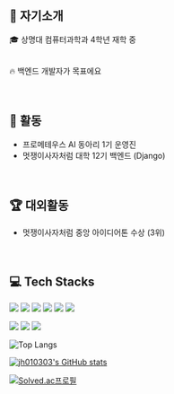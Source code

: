 ## :eyes: 자기소개
:mortar_board: 상명대 컴퓨터과학과 4학년 재학 중 <br/><br/>

:fire: 백엔드 개발자가 목표에요 <br/><br/><br/>

## 📢 활동
- 프로메테우스 AI 동아리 1기 운영진
- 멋쟁이사자처럼 대학 12기 백엔드 (Django) <br/><br/><br/>

## :trophy: 대외활동
- 멋쟁이사자처럼 중앙 아이디어톤 수상 (3위) <br/><br/><br/>

<!-- 기술 스택 -->
## 💻 Tech Stacks
<p>
  <img src="https://img.shields.io/badge/Java-b07219?style=flat-square&logoColor=white"/>
  <img src="https://img.shields.io/badge/Spring Boot-6DB33F?style=flat-square&logo=springboot&logoColor=white"/>
  <img src="https://img.shields.io/badge/Spring Data JPA-6DB33F?style=flat-square&logoColor=white"/>
  <img src="https://img.shields.io/badge/MySQL-4479A1?style=flat-square&logo=mysql&logoColor=white"/>
  <img src="https://img.shields.io/badge/Python-3776AB?style=flat-square&logo=python&logoColor=white"/>
  <img src="https://img.shields.io/badge/Django-092E20?style=flat-square&logo=django&logoColor=white"/>
</p>
<p>
  <img src="https://img.shields.io/badge/Git-F05032?style=flat-square&logo=git&logoColor=white"/>
  <img src="https://img.shields.io/badge/GitHub-181717?style=flat-square&logo=github&logoColor=white"/>
  <img src="https://img.shields.io/badge/Notion-000000?style=flat-square&logo=notion&logoColor=white"/>
</p>

<!-- 사용한 언어 순위 카드 -->
![Top Langs](https://github-readme-stats.vercel.app/api/top-langs/?username=jh010303&layout=compact&theme=algolia)
<!-- GitHub Stats Card -->
[![jh010303's GitHub stats](https://github-readme-stats.vercel.app/api?username=jh010303&show_icons=true&theme=tokyonight)](https://github.com/jh010303/github-readme-stats)
<!-- solved.ac 프로필 -->
[![Solved.ac프로필](http://mazassumnida.wtf/api/v2/generate_badge?boj=jh010303)](https://solved.ac/jh010303)

  <!--JavaScript-->
<!--
**jh010303/jh010303** is a ✨ _special_ ✨ repository because its `README.md` (this file) appears on your GitHub profile.

Here are some ideas to get you started:

- 🔭 I’m currently working on ...
- 🌱 I’m currently learning ...
- 👯 I’m looking to collaborate on ...
- 🤔 I’m looking for help with ...
- 💬 Ask me about ...
- 📫 How to reach me: ...
- 😄 Pronouns: ...
- ⚡ Fun fact: ...
-->
